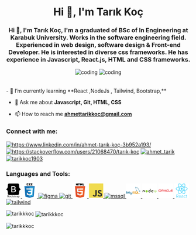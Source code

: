<h1 align="center">Hi 👋, I'm Tarık Koç</h1>
<h3 align="center">Hi 👋, I'm Tarık Koç, I'm a graduated of BSc of In Engineering at Karabuk University. Works in the software engineering field. Experienced in web design, software design & Front-end Developer. He is interested in diverse css frameworks. He has experience in Javascript, React.js, HTML and CSS frameworks.</h3>
<div align="center" >
<img alt="coding" width="400" src="https://thumbs.gfycat.com/DifficultLimpingBubblefish-size_restricted.gif">
<img alt="coding" width="400" src="https://media3.giphy.com/media/26tn33aiTi1jkl6H6/giphy.gif?cid=790b7611dad192e4340a605521979124dccaae7026898dc3&rid=giphy.gif&ct=g">
</div> <br> <br>
- 🌱 I’m currently learning **React ,NodeJs , Tailwind, Bootstrap,**

- 💬 Ask me about **Javascript, Git, HTML, CSS**

- 📫 How to reach me **ahmettarikkoc@gmail.com**

<h3 align="left">Connect with me:</h3>
<p align="left">
<a href="https://linkedin.com/in/ahmet-tarık-koç-3b952a193/" target="blank"><img align="center" src="https://raw.githubusercontent.com/rahuldkjain/github-profile-readme-generator/master/src/images/icons/Social/linked-in-alt.svg" alt="https://www.linkedin.com/in/ahmet-tarık-koç-3b952a193/" height="30" width="40" /></a>
<a href="https://stackoverflow.com/users/21068470/tarık-koç" target="blank"><img align="center" src="https://raw.githubusercontent.com/rahuldkjain/github-profile-readme-generator/master/src/images/icons/Social/stack-overflow.svg" alt="https://stackoverflow.com/users/21068470/tarık-koç" height="30" width="40" /></a>
<a href="https://instagram.com/ahmet_tarik" target="blank"><img align="center" src="https://raw.githubusercontent.com/rahuldkjain/github-profile-readme-generator/master/src/images/icons/Social/instagram.svg" alt="ahmet_tarik" height="30" width="40" /></a>
<a href="https://www.hackerrank.com/tarikkoc1903" target="blank"><img align="center" src="https://raw.githubusercontent.com/rahuldkjain/github-profile-readme-generator/master/src/images/icons/Social/hackerrank.svg" alt="tarikkoc1903" height="30" width="40" /></a>
</p>

<h3 align="left">Languages and Tools:</h3>
<p align="left"> <a href="https://getbootstrap.com" target="_blank" rel="noreferrer"> <img src="https://raw.githubusercontent.com/devicons/devicon/master/icons/bootstrap/bootstrap-plain-wordmark.svg" alt="bootstrap" width="40" height="40"/> </a> <a href="https://www.w3schools.com/css/" target="_blank" rel="noreferrer"> <img src="https://raw.githubusercontent.com/devicons/devicon/master/icons/css3/css3-original-wordmark.svg" alt="css3" width="40" height="40"/> </a> <a href="https://www.figma.com/" target="_blank" rel="noreferrer"> <img src="https://www.vectorlogo.zone/logos/figma/figma-icon.svg" alt="figma" width="40" height="40"/> </a> <a href="https://git-scm.com/" target="_blank" rel="noreferrer"> <img src="https://www.vectorlogo.zone/logos/git-scm/git-scm-icon.svg" alt="git" width="40" height="40"/> </a> <a href="https://www.w3.org/html/" target="_blank" rel="noreferrer"> <img src="https://raw.githubusercontent.com/devicons/devicon/master/icons/html5/html5-original-wordmark.svg" alt="html5" width="40" height="40"/> </a> <a href="https://developer.mozilla.org/en-US/docs/Web/JavaScript" target="_blank" rel="noreferrer"> <img src="https://raw.githubusercontent.com/devicons/devicon/master/icons/javascript/javascript-original.svg" alt="javascript" width="40" height="40"/> </a> <a href="https://www.microsoft.com/en-us/sql-server" target="_blank" rel="noreferrer"> <img src="https://www.svgrepo.com/show/303229/microsoft-sql-server-logo.svg" alt="mssql" width="40" height="40"/> </a> <a href="https://www.mysql.com/" target="_blank" rel="noreferrer"> <img src="https://raw.githubusercontent.com/devicons/devicon/master/icons/mysql/mysql-original-wordmark.svg" alt="mysql" width="40" height="40"/> </a> <a href="https://nodejs.org" target="_blank" rel="noreferrer"> <img src="https://raw.githubusercontent.com/devicons/devicon/master/icons/nodejs/nodejs-original-wordmark.svg" alt="nodejs" width="40" height="40"/> </a> <a href="https://www.oracle.com/" target="_blank" rel="noreferrer"> <img src="https://raw.githubusercontent.com/devicons/devicon/master/icons/oracle/oracle-original.svg" alt="oracle" width="40" height="40"/> </a> <a href="https://reactjs.org/" target="_blank" rel="noreferrer"> <img src="https://raw.githubusercontent.com/devicons/devicon/master/icons/react/react-original-wordmark.svg" alt="react" width="40" height="40"/> </a> <a href="https://tailwindcss.com/" target="_blank" rel="noreferrer"> <img src="https://www.vectorlogo.zone/logos/tailwindcss/tailwindcss-icon.svg" alt="tailwind" width="40" height="40"/> </a> </p>

<p><img align="left" src="https://github-readme-stats.vercel.app/api/top-langs?username=tarikkkoc&show_icons=true&locale=en&layout=compact" alt="tarikkkoc" /></p>

<p>&nbsp;<img align="center" src="https://github-readme-stats.vercel.app/api?username=tarikkkoc&show_icons=true&locale=en" alt="tarikkkoc" /></p>

<p><img align="center" src="https://github-readme-streak-stats.herokuapp.com/?user=tarikkkoc&" alt="tarikkkoc" /></p>
